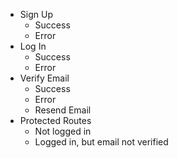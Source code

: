 - Sign Up
    - Success
    - Error
- Log In
    - Success
    - Error
- Verify Email
    - Success
    - Error
    - Resend Email
- Protected Routes
    - Not logged in
    - Logged in, but email not verified